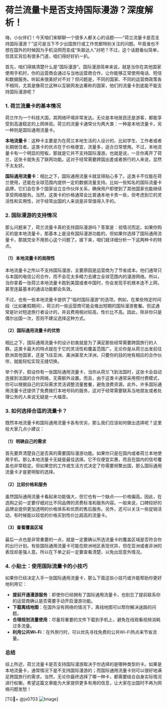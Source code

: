 # 荷兰流量卡是否支持国际漫游？深度解析！

嗨，小伙伴们！今天咱们来聊聊一个很多人都关心的话题——“荷兰流量卡是否支持国际漫游？”这可是当下不少出国旅行或工作党都特别关注的问题。毕竟谁也不想在国外的时候因为手机没网而变成“失联达人”对吧？不过，这个话题看似简单，但其实背后有很多门道，咱们得好好扒一扒。

首先，咱们得搞清楚什么是“国际漫游”。国际漫游简单来说，就是当你在其他国家使用手机时，你的运营商会通过与当地运营商合作，让你能够正常使用电话、短信和数据服务。听起来很美好对不对？但问题是，不同的国家、不同的运营商政策各不相同，尤其是像荷兰这种以互联网发达著称的国家，他们的流量卡到底能不能支持国际漫游呢？

### 1. 荷兰流量卡的基本情况

荷兰作为一个科技大国，其网络环境非常发达。无论是本地居民还是游客，都能享受到高速稳定的上网体验。荷兰的流量卡通常分为两大类：一种是本地流量卡，另一种则是国际通用流量卡。

**本地流量卡**：这种卡主要是为在荷兰本地生活的人设计的，比如学生、工作者或者长期居住者。这类卡的优点在于价格便宜，流量多，适合日常使用。不过，本地流量卡有一个明显的短板，那就是它并不支持国际漫游。也就是说，一旦你离开了荷兰，这张卡就失去了联网功能。这对于经常需要跨国出差或者旅行的人来说，显然不太友好。

**国际通用流量卡**：相比之下，国际通用流量卡就显得贴心多了。这类卡不仅能在荷兰使用，还能在全球范围内提供一定的数据流量支持。比如一些知名的国际流量卡品牌，它们会在多个国家设立合作伙伴关系，确保用户即使到了其他国家也能继续享受网络服务。当然，这类卡的价格通常会比普通本地卡贵一些，但考虑到它的灵活性和实用性，对于经常出国的人来说是非常值得入手的。

### 2. 国际漫游的支持情况

那么问题来了，荷兰流量卡真的支持国际漫游吗？答案是：视情况而定。如果你购买的是本地流量卡，那基本上是没有国际漫游功能的。但如果你选择了国际通用流量卡，那就完全不用担心这个问题了。接下来，咱们就详细分析一下这两种卡的特点。

#### （1）本地流量卡的局限性

本地流量卡之所以不支持国际漫游，主要原因是运营商为了节省成本。他们通常只与本国的电信公司合作，而不会花太多精力去建立全球范围内的漫游网络。所以，当你拿着一张荷兰本地流量卡跑到美国或者中国时，你会发现手机根本连不上网，甚至连最基本的通话功能都会失效。

不过，也有一些本地流量卡提供了“临时国际漫游”的选项。例如，在某些特定时间段（比如暑假期间），荷兰的一些运营商可能会推出短期的国际漫游套餐。但这通常是针对短途旅行者设计的，并且费用相对较高，性价比不高。因此，除非你只是偶尔出国一次，否则不建议选择这种方式。

#### （2）国际通用流量卡的优势

相比之下，国际通用流量卡的设计初衷就是为了满足那些经常需要跨国旅行的人群。这类卡最大的特点就在于它的灵活性和覆盖范围广。无论你是从荷兰出发前往欧洲其他国家，还是飞往亚洲、美洲甚至大洋洲，只要你的目的地有相应的合作伙伴，就能轻松实现无缝切换。

举个例子，假设你有一张国际通用流量卡，当你从荷兰飞到法国时，这张卡会自动连接到法国的合作网络，无需额外设置。而且，由于这类卡通常采用预付费模式，你可以根据自己的实际需求灵活调整流量套餐，避免浪费资源。此外，许多国际通用流量卡还提供了免费拨打本地号码的服务，这对于经常需要联系当地朋友或者处理公务的人来说无疑是一大福音。

### 3. 如何选择合适的流量卡？

既然本地流量卡和国际通用流量卡各有优劣，那么我们应该如何做出选择呢？这里给大家几点小建议：

#### （1）明确自己的需求

首先要弄清楚自己是否真的需要国际漫游功能。如果你只是在国内或者荷兰本地使用手机，那么本地流量卡无疑是最佳选择。它不仅便宜实惠，而且在国内的信号覆盖也非常稳定。但如果您的工作或生活方式决定了你需要频繁出国，那么国际通用流量卡才是更明智的选择。

#### （2）比较价格和服务

虽然国际通用流量卡看起来功能强大，但它也有一个缺点——价格偏高。因此，在选购之前一定要仔细对比不同品牌的资费标准和服务内容。一般来说，口碑较好的品牌会提供更加透明的价格体系和优质的售后服务。另外，还可以关注一些促销活动，有时候能以较低的价格买到性价比超高的流量卡。

#### （3）查看覆盖区域

最后一点也是非常重要的一点，就是一定要确认所选流量卡的覆盖区域是否符合你的出行计划。有些国际通用流量卡可能在欧洲地区表现优异，但在亚洲或者非洲的表现却差强人意。所以在下单之前一定要查看清楚，以免出现意外情况。

### 4. 小贴士：使用国际流量卡的小技巧

如果你已经决定入手一张国际通用流量卡，那么下面这些小技巧或许能帮助你更好地利用它：

- **提前开通漫游服务**：即使你已经拥有了国际通用流量卡，也别忘了提前联系你的运营商确认是否需要手动开启漫游功能。
- **下载离线地图**：在国外没有网络的情况下，离线地图可以帮你解决迷路的问题。
- **合理规划流量使用**：尽量将重要的文件下载到手机上，避免在线观看视频消耗过多流量。
- **利用公共Wi-Fi**：在外旅行时，可以优先寻找免费的公共Wi-Fi热点来节省流量。

### 总结

综上所述，荷兰流量卡是否支持国际漫游取决于你选择的是哪种类型的卡。如果是本地流量卡，通常情况下是不支持国际漫游的；而国际通用流量卡则可以很好地满足跨国旅行的需求。当然，无论你最终选择了哪一种卡，都需要结合自身实际情况进行权衡。希望这篇文章能为大家提供更多有用的信息，让大家在出国时不再为网络问题发愁！

[TG💪+ @jx0703 ![Image](https://github.com/user-attachments/assets/dbca1d08-cadb-493c-b0ec-ad6f7a83f270)]